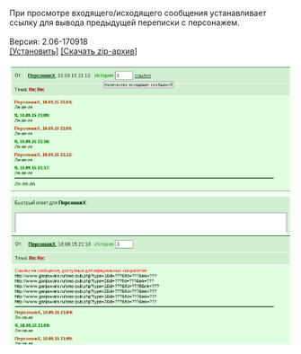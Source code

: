 При просмотре входящего/исходящего сообщения устанавливает ссылку для вывода предыдущей переписки с персонажем.
<br>
<br>
Версия: 2.06-170918
<br>
[[Установить]](https://raw.githubusercontent.com/MyRequiem/comfortablePlayingInGW/master/separatedScripts/HistorySms/historySms.user.js) [[Скачать zip-архив]](https://raw.githubusercontent.com/MyRequiem/comfortablePlayingInGW/master/separatedScripts/HistorySms/historySms.user.js.zip)
<br>
<br>
![HistorySms](https://raw.githubusercontent.com/MyRequiem/comfortablePlayingInGW/master/imgs/HistorySms/screen1.png)
<br>
![HistorySms](https://raw.githubusercontent.com/MyRequiem/comfortablePlayingInGW/master/imgs/HistorySms/screen2.png)
<br>
